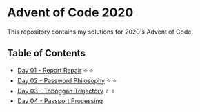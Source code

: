 # Advent of Code 2020

This repository contains my solutions for 2020's Advent of Code.

## Table of Contents

* [Day 01 - Report Repair](day-01-report-repair/src/main/java/com/michaelburgstaller/adventofcode/reportrepair/ReportRepair.java) ⭐ ⭐
* [Day 02 - Password Philosophy](day-02-password-philosophy/src/main/java/com/michaelburgstaller/adventofcode/passwordphilosophy/PasswordPhilosophy.java) ⭐ ⭐
* [Day 03 - Toboggan Trajectory](day-03-toboggan-trajectory/src/main/java/com/michaelburgstaller/adventofcode/toboggantrajectory/TobogganTrajectory.java) ⭐ ⭐
* [Day 04 - Passport Processing](day-04-passport-processing/src/main/java/com/michaelburgstaller/adventofcode/passportprocessing/PassportProcessing.java)
